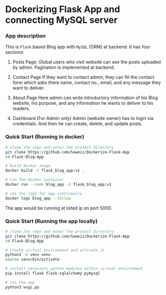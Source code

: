 # Dockerizing Flask App and connecting MySQL server

### App description

This is `Flask` based Blog app with `MySQL` (ORM) at backend. It has four sections:

1. Posts Page:
   Global users who visit website can see the posts uploaded by admin. Pagination is implemented at backend.

2. Contact Page
   If they want to contact admin, they can fill the contact form which asks there name, contact no., email, and any message they want to deliver.

3. About Page
   Here admin can write introductory information of his Blog website, his purpose, and any information he wants to deliver to his readers.

4. Dashboard (For Admin only)
   Admin (website owner) has to login via credentials. And then he can create, delete, and update posts. 


### Quick Start (Running in docker)
```bash
# clone the repo and enter the project directory
git clone https://github.com/Saweiz/Dockerize-Flask-App
cd Flask-Blog-App
```

```bash
# build docker image
docker build -t flask_blog_app:v1 .
```

```bash
# run the docker container
docker run --name blog_app -d flask_blog_app:v1
```

```bash
# see the logs for app continously
docker logs blog_app --follow
```

The app would be running at listed ip on port 5000. 





### Quick Start (Running the app locally)
```bash
# clone the repo and enter the project directory
git clone https://github.com/Saweiz/Dockerize-Flask-App
cd Flask-Blog-App
```
```bash
# create virtual environment and activate it
python3 -m venv venv
source venv/bin/activate
```
```bash
# install necessary python modules within virtual environment
pip install flask flask-sqlalchemy pymysql

```
```bash
# run the app
pyhton3 wsgi.py
```

